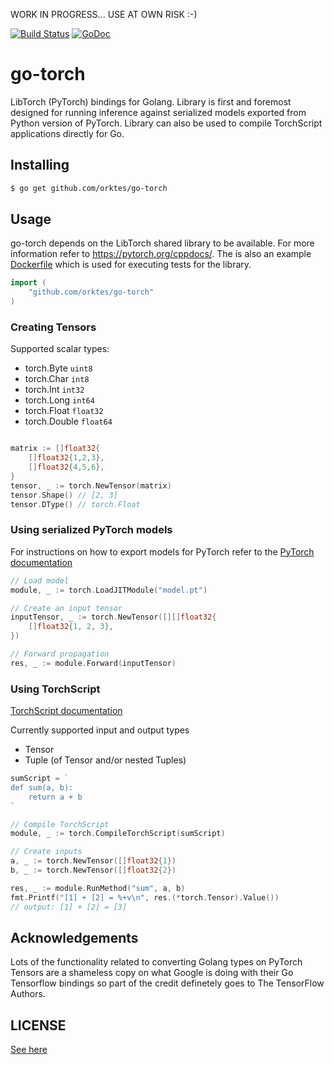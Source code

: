 WORK IN PROGRESS... USE AT OWN RISK :-)

[![Build Status](https://travis-ci.org/orktes/go-torch.svg?branch=master)](https://travis-ci.org/orktes/go-torch)
[![GoDoc](https://godoc.org/github.com/orktes/go-torch?status.svg)](http://godoc.org/github.com/orktes/go-torch)

# go-torch

LibTorch (PyTorch) bindings for Golang. Library is first and foremost designed for running inference against serialized models exported from Python version of PyTorch. Library can also be used to compile TorchScript applications directly for Go.

## Installing
```sh
$ go get github.com/orktes/go-torch
```

## Usage

go-torch depends on the LibTorch shared library to be available. For more information refer to https://pytorch.org/cppdocs/. The is also an example [Dockerfile](https://github.com/orktes/go-torch/blob/master/scripts/Dockerfile) which is used for executing tests for the library.

```go
import (
    "github.com/orktes/go-torch"
)
```

### Creating Tensors

Supported scalar types:
- torch.Byte `uint8`
- torch.Char `int8`
- torch.Int `int32`
- torch.Long `int64`
- torch.Float `float32`
- torch.Double `float64`

```go

matrix := []float32{
    []float32{1,2,3},
    []float32{4,5,6},
}
tensor, _ := torch.NewTensor(matrix)
tensor.Shape() // [2, 3]
tensor.DType() // torch.Float
```

### Using serialized PyTorch models

For instructions on how to export models for PyTorch refer to the [PyTorch documentation](https://pytorch.org/tutorials/advanced/cpp_export.html)


```go
// Load model
module, _ := torch.LoadJITModule("model.pt")

// Create an input tensor
inputTensor, _ := torch.NewTensor([][]float32{
    []float32{1, 2, 3},
})

// Forward propagation
res, _ := module.Forward(inputTensor)

```

### Using TorchScript

[TorchScript documentation](https://pytorch.org/docs/stable/jit.html)

Currently supported input and output types
- Tensor
- Tuple (of Tensor and/or nested Tuples)


```go
sumScript = `
def sum(a, b):
    return a + b
`

// Compile TorchScript
module, _ := torch.CompileTorchScript(sumScript)

// Create inputs
a, _ := torch.NewTensor([]float32{1})
b, _ := torch.NewTensor([]float32{2})

res, _ := module.RunMethod("sum", a, b)
fmt.Printf("[1] + [2] = %+v\n", res.(*torch.Tensor).Value())
// output: [1] + [2] = [3]

```

## Acknowledgements

Lots of the functionality related to converting Golang types on PyTorch Tensors are a shameless copy on what Google is doing with their Go Tensorflow bindings so part of the credit definetely goes to The TensorFlow Authors.

## LICENSE

[See here](https://github.com/orktes/go-torch/blob/master/LICENSE)